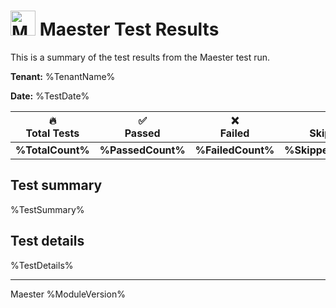 ﻿# <img src="https://maester.dev/img/logo.svg" alt="Maester logo" height="40" width="40" /> Maester Test Results

This is a summary of the test results from the Maester test run.

**Tenant:** %TenantName%

**Date:** %TestDate%

| 🔥 <br/> Total Tests | ✅ <br/> Passed  | ❌ <br/> Failed | ❔ <br/> Skipped | ❔ <br/> Not Run |
|:-:|:-:|:-:|:-:|:-:|
| **%TotalCount%** | **%PassedCount%** | **%FailedCount%** | **%SkippedCount%** |**%NotRunCount%** |


## Test summary

%TestSummary%

## Test details

%TestDetails%

___
Maester %ModuleVersion%
